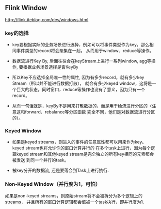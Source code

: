 ## Flink Window
http://flink.iteblog.com/dev/windows.html

### key的选择
- key要根据实际的业务场景进行选择，例如可以将事件类型作为key，那么相同事件类型的record将会聚集在一起，
  从而用于window、reduce等操作。
  
- 数据流进行Key By, 后面往往会在keyStream上进行一系列window, agg等操作, 要根据业务场景选择是否KeyBy 
  
- 所以Key不应选择全局唯一性的属性, 因为有多少record，就有多少key Stream（所以并不能进行数据打散），
  就会有多少keyed window，这将是一个巨大的状态。同时窗口，reduce等操作也没有了意义，因为只有一个record。
  
- 从而一句话就是，keyBy不是用来打散数据的，而是用于给流进行分区的（注意这和forward、rebalance等分区函数
  完全不同，他们是对数据流进行分区的）。


### Keyed Window
- 如果是keyed streams，则进入的事件的任意属性都可以用来作为key。keyed stream也将允许你的窗口计算并行的 
  在多个task上进行，因为每个逻辑keyed stream和其他keyed stream是完全独立的所有key相同的元素都会被发送
  到同一个并行的task。
  
- 被key分开的数据流, 还是要落会到Task上进行执行.

### Non-Keyed Window（并行度为1，可怕）
如果是non-keyed streams，则原始stream将不会被拆分为多个逻辑上的streams，
并且所有的窗口计算逻辑都会值被一个task执行，即并行度为1.